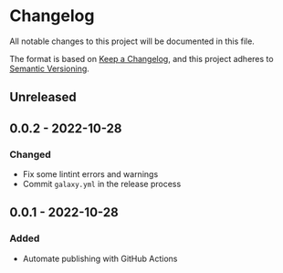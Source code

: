 # Changelog

All notable changes to this project will be documented in this file.

The format is based on [Keep a Changelog](https://keepachangelog.com/en/1.0.0/),
and this project adheres to [Semantic Versioning](https://semver.org/spec/v2.0.0.html).

## Unreleased

## 0.0.2 - 2022-10-28
### Changed
- Fix some lintint errors and warnings
- Commit `galaxy.yml` in the release process

## 0.0.1 - 2022-10-28
### Added
- Automate publishing with GitHub Actions
